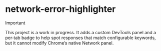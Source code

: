 # network-error-highlighter

> [!IMPORTANT]
>  This project is a work in progress. It adds a custom DevTools panel and a per‑tab badge to help spot responses that match configurable keywords, but it cannot modify Chrome’s native Network panel.
